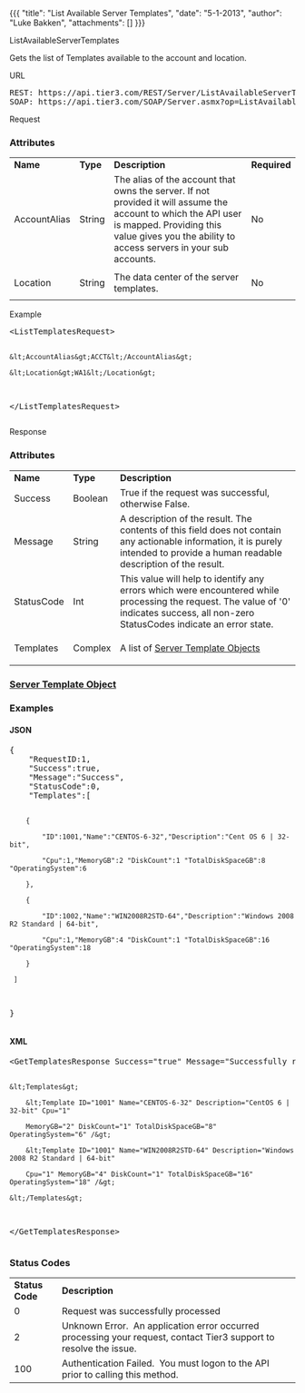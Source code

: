 {{{
  "title": "List Available Server Templates",
  "date": "5-1-2013",
  "author": "Luke Bakken",
  "attachments": []
}}}

ListAvailableServerTemplates
<p>Gets the list of Templates available to the account and location.</p>
URL
<pre>REST: https://api.tier3.com/REST/Server/ListAvailableServerTemplates/&lt;format&gt;<br />SOAP: https://api.tier3.com/SOAP/Server.asmx?op=ListAvailableServerTemplates</pre> Request
<h3>Attributes</h3>
<table>
  <tbody>
    <tr>
      <td><strong>Name</strong>
      </td>
      <td><strong>Type</strong>
      </td>
      <td><strong>Description</strong>
      </td>
      <td><strong>Required</strong>
      </td>
    </tr>
    <tr>
      <td>AccountAlias</td>
      <td>String</td>
      <td>The alias of the account that owns the server. If not provided it will assume the account to which the API user is mapped. Providing this value gives you the ability to access servers in your sub accounts.</td>
      <td>No</td>
    </tr>
    <tr>
      <td>Location</td>
      <td>String</td>
      <td>The data center of the server templates.</td>
      <td>
        <p>No</p>
      </td>
    </tr>
  </tbody>
</table>
Example
<pre>&lt;ListTemplatesRequest&gt;

    &lt;AccountAlias&gt;ACCT&lt;/AccountAlias&gt;

    &lt;Location&gt;WA1&lt;/Location&gt;

&lt;/ListTemplatesRequest&gt;</pre> Response
<h3>Attributes</h3>
<table>
  <tbody>
    <tr>
      <td><strong>Name</strong>
      </td>
      <td><strong>Type</strong>
      </td>
      <td><strong>Description</strong>
      </td>
    </tr>
    <tr>
      <td>Success</td>
      <td>Boolean</td>
      <td>True if the request was successful, otherwise False.</td>
    </tr>
    <tr>
      <td>Message</td>
      <td>String</td>
      <td>A description of the result. The contents of this field does not contain any actionable information, it is purely intended to provide a human readable description of the result.</td>
    </tr>
    <tr>
      <td>StatusCode</td>
      <td>Int</td>
      <td>This value will help to identify any errors which were encountered while processing the request. The value of '0' indicates success, all non-zero StatusCodes indicate an error state.</td>
    </tr>
    <tr>
      <td>Templates</td>
      <td>Complex</td>
      <td>
        <p>A list of <a href="/entries/23104781-Server-Template-Object" target="_blank">Server Template Objects</a>
        </p>
      </td>
    </tr>
  </tbody>
</table>
<h3><a href="/entries/23104781-Server-Template-Object" target="_blank">Server Template Object</a></h3>
<h3>Examples</h3>
<h4>JSON</h4>
<pre>{<br />    "RequestID:1,<br />    "Success":true,<br />    "Message":"Success",<br />    "StatusCode":0,<br />    "Templates":[

        {

            "ID":1001,"Name":"CENTOS-6-32","Description":"Cent OS 6 | 32-bit",

            "Cpu":1,"MemoryGB":2 "DiskCount":1 "TotalDiskSpaceGB":8 "OperatingSystem":6

        },

        {

            "ID":1002,"Name":"WIN2008R2STD-64","Description":"Windows 2008 R2 Standard | 64-bit",

            "Cpu":1,"MemoryGB":4 "DiskCount":1 "TotalDiskSpaceGB":16 "OperatingSystem":18

        }

     ]

}</pre>
<h4>XML</h4>
<pre>&lt;GetTemplatesResponse Success="true" Message="Successfully retrieved templates" StatusCode="0"&gt;

    &lt;Templates&gt;

        &lt;Template ID="1001" Name="CENTOS-6-32" Description="CentOS 6 | 32-bit" Cpu="1"

        MemoryGB="2" DiskCount="1" TotalDiskSpaceGB="8" OperatingSystem="6" /&gt;

        &lt;Template ID="1001" Name="WIN2008R2STD-64" Description="Windows 2008 R2 Standard | 64-bit" 

        Cpu="1" MemoryGB="4" DiskCount="1" TotalDiskSpaceGB="16" OperatingSystem="18" /&gt;

    &lt;/Templates&gt;

&lt;/GetTemplatesResponse&gt;</pre>
<h3>Status Codes</h3>
<table>
  <tbody>
    <tr>
      <td><strong>Status Code</strong>
      </td>
      <td><strong>Description</strong>
      </td>
    </tr>
    <tr>
      <td>0</td>
      <td>Request was successfully processed</td>
    </tr>
    <tr>
      <td>2</td>
      <td>Unknown Error. &nbsp;An application error occurred processing your request, contact Tier3 support to resolve the issue.</td>
    </tr>
    <tr>
      <td>100</td>
      <td>Authentication Failed. &nbsp;You must logon to the API prior to calling this method.</td>
    </tr>
  </tbody>
</table>